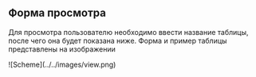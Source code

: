 ## Форма просмотра

<p>Для просмотра пользователю необходимо ввести название таблицы, после чего она будет показана ниже. Форма и пример таблицы представлены на изображении</p>
![Scheme](../../images/view.png)
